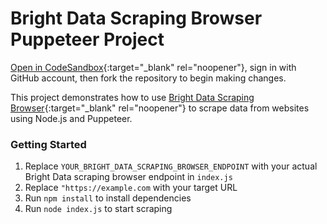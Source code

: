 
# Bright Data Scraping Browser Puppeteer Project

[Open in CodeSandbox](https://codesandbox.io/p/devbox/github/luminati-io/bright-data-scraping-browser-nodejs-project?file=%2Findex.js){:target="_blank" rel="noopener"}, sign in with GitHub account, then fork the repository to begin making changes.

This project demonstrates how to use [Bright Data Scraping Browser](https://www.brightdata.com/scraping-browser){:target="_blank" rel="noopener"} to scrape data from websites using Node.js and Puppeteer.

### Getting Started

1. Replace `YOUR_BRIGHT_DATA_SCRAPING_BROWSER_ENDPOINT` with your actual Bright Data scraping browser endpoint in `index.js`
2. Replace `"https://example.com` with your target URL
3. Run `npm install` to install dependencies
4. Run `node index.js` to start scraping